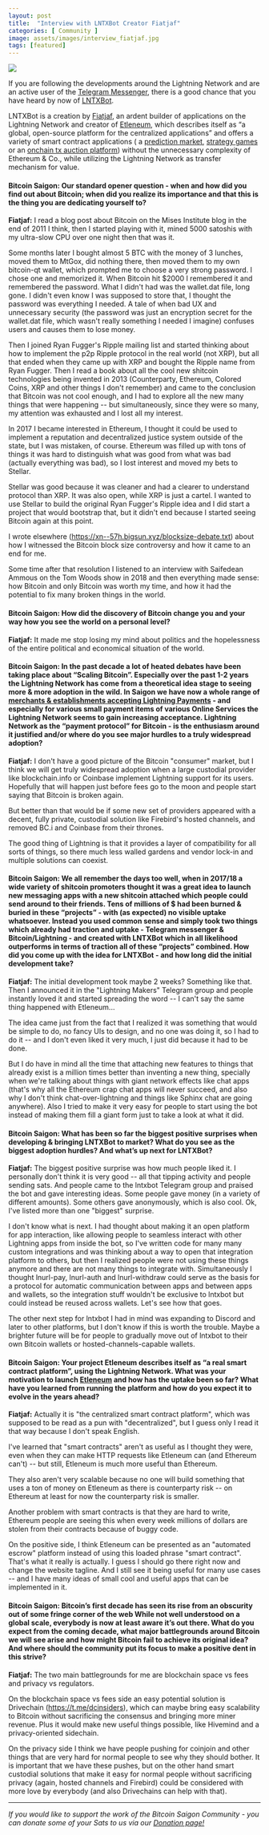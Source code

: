 ```yaml
---
layout: post
title:  "Interview with LNTXBot Creator Fiatjaf"
categories: [ Community ]
image: assets/images/interview_fiatjaf.jpg
tags: [featured]
---
```


![](/assets/images/interview_fiatjaf.jpg)

If you are following the developments around the Lightning Network and are an active user of the [Telegram Messenger](https://bitcoinsaigon.org/public-telegram-announcement-channel/), there is a good chance that you have heard by now of [LNTXBot](https://bitcoinsaigon.org/lntxbot-lightning-wallet-telegram/).

LNTXBot is a creation by [Fiatjaf](http://www.twitter.com/fiatjaf), an ardent builder of applications on the Lightning Network and creator of [Etleneum](https://etleneum.com/), which describes itself as “a global, open-source platform for the centralized applications” and offers a variety of smart contract applications ( a [prediction market](http://predictions.etleneum.com), [strategy games](https://lichess.etleneum.com/) or an [onchain tx auction platform](https://chainmarket.etleneum.com/)) without the unnecessary complexity of Ethereum & Co., while utilizing the Lightning Network as transfer mechanism for value.

#### Bitcoin Saigon: Our standard opener question - when and how did you find out about Bitcoin; when did you realize its importance and that this is the thing you are dedicating yourself to?

**Fiatjaf:** I read a blog post about Bitcoin on the Mises Institute blog in the end of 2011 I think, then I started playing with it, mined 5000 satoshis with my ultra-slow CPU over one night then that was it.

Some months later I bought almost 5 BTC with the money of 3 lunches, moved them to MtGox, did nothing there, then moved them to my own bitcoin-qt wallet, which prompted me to choose a very strong password. I chose one and memorized it. When Bitcoin hit $2000 I remembered it and remembered the password. What I didn't had was the wallet.dat file, long gone. I didn't even know I was supposed to store that, I thought the password was everything I needed. A tale of when bad UX and unnecessary security (the password was just an encryption secret for the wallet.dat file, which wasn't really something I needed I imagine) confuses users and causes them to lose money.

Then I joined Ryan Fugger's Ripple mailing list and started thinking about how to implement the p2p Ripple protocol in the real world (not XRP), but all that ended when they came up with XRP and bought the Ripple name from Ryan Fugger. Then I read a book about all the cool new shitcoin technologies being invented in 2013 (Counterparty, Ethereum, Colored Coins, XRP and other things I don't remember) and came to the conclusion that Bitcoin was not cool enough, and I had to explore all the new many things that were happening -- but simultaneously, since they were so many, my attention was exhausted and I lost all my interest.

In 2017 I became interested in Ethereum, I thought it could be used to implement a reputation and decentralized justice system outside of the state, but I was mistaken, of course. Ethereum was filled up with tons of things it was hard to distinguish what was good from what was bad (actually everything was bad), so I lost interest and moved my bets to Stellar.

Stellar was good because it was cleaner and had a clearer to understand protocol than XRP. It was also open, while XRP is just a cartel. I wanted to use Stellar to build the original Ryan Fugger's Ripple idea and I did start a project that would bootstrap that, but it didn't end because I started seeing Bitcoin again at this point.

I wrote elsewhere (https://xn--57h.bigsun.xyz/blocksize-debate.txt) about how I witnessed the Bitcoin block size controversy and how it came to an end for me.

Some time after that resolution I listened to an interview with Saifedean Ammous on the Tom Woods show in 2018 and then everything made sense: how Bitcoin and only Bitcoin was worth my time, and how it had the potential to fix many broken things in the world.

#### Bitcoin Saigon: How did the discovery of Bitcoin change you and your way how you see the world on a personal level?

**Fiatjaf:** It made me stop losing my mind about politics and the hopelessness of the entire political and economical situation of the world.

#### Bitcoin Saigon: In the past decade a lot of heated debates have been taking place about “Scaling Bitcoin”. Especially over the past 1-2 years the Lightning Network has come from a theoretical idea stage to seeing more & more adoption in the wild. In Saigon we have now a whole range of [merchants & establishments accepting Lightning Payments](https://bitcoinsaigon.org/sats-bitcoin-merchants-directory-saigon.html) - and especially for various small payment items of various Online Services the Lightning Network seems to gain increasing acceptance. Lightning Network as the “payment protocol” for Bitcoin - is the enthusiasm around it justified and/or where do you see major hurdles to a truly widespread adoption?

**Fiatjaf:** I don't have a good picture of the Bitcoin "consumer" market, but I think we will get truly widespread adoption when a large custodial provider like blockchain.info or Coinbase implement Lightning support for its users. Hopefully that will happen just before fees go to the moon and people start saying that Bitcoin is broken again.

But better than that would be if some new set of providers appeared with a decent, fully private, custodial solution like Firebird's hosted channels, and removed BC.i and Coinbase from their thrones.

The good thing of Lightning is that it provides a layer of compatibility for all sorts of things, so there much less walled gardens and vendor lock-in and multiple solutions can coexist.

#### Bitcoin Saigon: We all remember the days too well, when in 2017/18 a wide variety of shitcoin promoters thought it was a great idea to launch new messaging apps with a new shitcoin attached which people could send around to their friends. Tens of millions of $ had been burned & buried in these “projects” - with (as expected) no visible uptake whatsoever. Instead you used common sense and simply took two things which already had traction and uptake - Telegram messenger & Bitcoin/Lightning - and created with LNTXBot which in all likelihood outperforms in terms of traction all of these “projects” combined. How did you come up with the idea for LNTXBot - and how long did the initial development take?

**Fiatjaf:** The initial development took maybe 2 weeks? Something like that. Then I announced it in the "Lightning Makers" Telegram group and people instantly loved it and started spreading the word -- I can't say the same thing happened with Etleneum...

The idea came just from the fact that I realized it was something that would be simple to do, no fancy UIs to design, and no one was doing it, so I had to do it -- and I don't even liked it very much, I just did because it had to be done.

But I do have in mind all the time that attaching new features to things that already exist is a million times better than inventing a new thing, specially when we're talking about things with giant network effects like chat apps (that's why all the Ethereum crap chat apps will never succeed, and also why I don't think chat-over-lightning and things like Sphinx chat are going anywhere). Also I tried to make it very easy for people to start using the bot instead of making them fill a giant form just to take a look at what it did.

#### Bitcoin Saigon: What has been so far the biggest positive surprises when developing & bringing LNTXBot to market? What do you see as the biggest adoption hurdles? And what’s up next for LNTXBot?

**Fiatjaf:** The biggest positive surprise was how much people liked it. I personally don't think it is very good -- all that tipping activity and people sending sats. And people came to the lntxbot Telegram group and praised the bot and gave interesting ideas. Some people gave money (in a variety of different amounts). Some others gave anonymously, which is also cool. Ok, I've listed more than one "biggest" surprise.

I don't know what is next. I had thought about making it an open platform for app interaction, like allowing people to seamless interact with other Lightning apps from inside the bot, so I've written code for many many custom integrations and was thinking about a way to open that integration platform to others, but then I realized people were not using these things anymore and there are not many things to integrate with. Simultaneously I thought lnurl-pay, lnurl-auth and lnurl-withdraw could serve as the basis for a protocol for automatic communication between apps and between apps and wallets, so the integration stuff wouldn't be exclusive to lntxbot but could instead be reused across wallets. Let's see how that goes.

The other next step for lntxbot I had in mind was expanding to Discord and later to other platforms, but I don't know if this is worth the trouble. Maybe a brighter future will be for people to gradually move out of lntxbot to their own Bitcoin wallets or hosted-channels-capable wallets.

#### Bitcoin Saigon: Your project Etleneum describes itself as “a real smart contract platform”, using the Lightning Network. What was your motivation to launch [Etleneum](https://etleneum.com/) and how has the uptake been so far? What have you learned from running the platform and how do you expect it to evolve in the years ahead?

**Fiatjaf:** Actually it is "the centralized smart contract platform", which was supposed to be read as a pun with "decentralized", but I guess only I read it that way because I don't speak English.

I've learned that "smart contracts" aren't as useful as I thought they were, even when they can make HTTP requests like Etleneum can (and Ethereum can't) -- but still, Etleneum is much more useful than Ethereum.

They also aren't very scalable because no one will build something that uses a ton of money on Etleneum as there is counterparty risk -- on Ethereum at least for now the counterparty risk is smaller.

Another problem with smart contracts is that they are hard to write, Ethereum people are seeing this when every week millions of dollars are stolen from their contracts because of buggy code.

On the positive side, I think Etleneum can be presented as an "automated escrow" platform instead of using this loaded phrase "smart contract". That's what it really is actually. I guess I should go there right now and change the website tagline. And I still see it being useful for many use cases -- and I have many ideas of small cool and useful apps that can be implemented in it.

#### Bitcoin Saigon: Bitcoin’s first decade has seen its rise from an obscurity out of some fringe corner of the web While not well understood on a global scale, everybody is now at least aware it’s out there. What do you expect from the coming decade, what major battlegrounds around Bitcoin we will see arise and how might Bitcoin fail to achieve its original idea? And where should the community put its focus to make a positive dent in this strive?

**Fiatjaf:** The two main battlegrounds for me are blockchain space vs fees and privacy vs regulators.

On the blockchain space vs fees side an easy potential solution is Drivechain (https://t.me/dcinsiders), which can maybe bring easy scalability to Bitcoin without sacrificing the consensus and bringing more miner revenue. Plus it would make new useful things possible, like Hivemind and a privacy-oriented sidechain.

On the privacy side I think we have people pushing for coinjoin and other things that are very hard for normal people to see why they should bother. It is important that we have these pushes, but on the other hand smart custodial solutions that make it easy for normal people without sacrificing privacy (again, hosted channels and Firebird) could be considered with more love by everybody (and also Drivechains can help with that).

------------

*If you would like to support the work of the Bitcoin Saigon Community - you can donate some of your Sats to us via our [Donation page!](https://bitcoinsaigon.org/donate-satoshis)*


